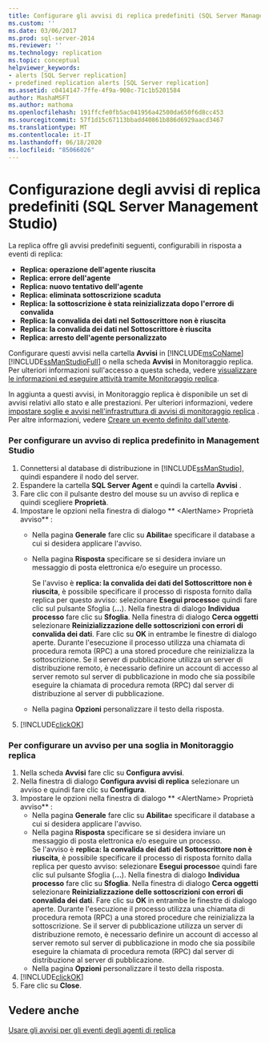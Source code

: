 ```yaml
---
title: Configurare gli avvisi di replica predefiniti (SQL Server Management Studio) | Microsoft Docs
ms.custom: ''
ms.date: 03/06/2017
ms.prod: sql-server-2014
ms.reviewer: ''
ms.technology: replication
ms.topic: conceptual
helpviewer_keywords:
- alerts [SQL Server replication]
- predefined replication alerts [SQL Server replication]
ms.assetid: c0414147-7ffe-4f9a-908c-71c1b5201584
author: MashaMSFT
ms.author: mathoma
ms.openlocfilehash: 191ffcfe0fb5ac041956a42500da650f6d8cc453
ms.sourcegitcommit: 57f1d15c67113bbadd40861b886d6929aacd3467
ms.translationtype: MT
ms.contentlocale: it-IT
ms.lasthandoff: 06/18/2020
ms.locfileid: "85066026"
---
```

# <a name="configure-predefined-replication-alerts-sql-server-management-studio"></a>Configurazione degli avvisi di replica predefiniti (SQL Server Management Studio)
  La replica offre gli avvisi predefiniti seguenti, configurabili in risposta a eventi di replica:  
  
-   **Replica: operazione dell'agente riuscita**    
-   **Replica: errore dell'agente**    
-   **Replica: nuovo tentativo dell'agente**    
-   **Replica: eliminata sottoscrizione scaduta**    
-   **Replica: la sottoscrizione è stata reinizializzata dopo l'errore di convalida**    
-   **Replica: la convalida dei dati nel Sottoscrittore non è riuscita**    
-   **Replica: la convalida dei dati nel Sottoscrittore è riuscita**    
-   **Replica: arresto dell'agente personalizzato**  
  
 Configurare questi avvisi nella cartella **Avvisi** in [!INCLUDE[msCoName](../../../includes/msconame-md.md)] [!INCLUDE[ssManStudioFull](../../../includes/ssmanstudiofull-md.md)] o nella scheda **Avvisi** in Monitoraggio replica. Per ulteriori informazioni sull'accesso a questa scheda, vedere [visualizzare le informazioni ed eseguire attività tramite Monitoraggio replica](../monitor/view-information-and-perform-tasks-replication-monitor.md).  
  
 In aggiunta a questi avvisi, in Monitoraggio replica è disponibile un set di avvisi relativi allo stato e alle prestazioni. Per ulteriori informazioni, vedere [impostare soglie e avvisi nell'infrastruttura di avvisi di monitoraggio replica](../monitor/set-thresholds-and-warnings-in-replication-monitor.md) . Per altre informazioni, vedere [Creare un evento definito dall'utente](../../../ssms/agent/create-a-user-defined-event.md).  
  
### <a name="to-configure-a-predefined-replication-alert-in-management-studio"></a>Per configurare un avviso di replica predefinito in Management Studio  
  
1.  Connettersi al database di distribuzione in [!INCLUDE[ssManStudio](../../../includes/ssmanstudio-md.md)], quindi espandere il nodo del server.    
2.  Espandere la cartella **SQL Server Agent** e quindi la cartella **Avvisi** .    
3.  Fare clic con il pulsante destro del mouse su un avviso di replica e quindi scegliere **Proprietà**.    
4.  Impostare le opzioni nella finestra di dialogo ** \<AlertName> Proprietà avviso** :    
    -   Nella pagina **Generale** fare clic su **Abilita**e specificare il database a cui si desidera applicare l'avviso.    
    -   Nella pagina **Risposta** specificare se si desidera inviare un messaggio di posta elettronica e/o eseguire un processo.  
  
         Se l'avviso è **replica: la convalida dei dati del Sottoscrittore non è riuscita**, è possibile specificare il processo di risposta fornito dalla replica per questo avviso: selezionare **Esegui processo**e quindi fare clic sul pulsante Sfoglia (**...**). Nella finestra di dialogo **Individua processo** fare clic su **Sfoglia**. Nella finestra di dialogo **Cerca oggetti** selezionare **Reinizializzazione delle sottoscrizioni con errori di convalida dei dati**. Fare clic su **OK** in entrambe le finestre di dialogo aperte. Durante l'esecuzione il processo utilizza una chiamata di procedura remota (RPC) a una stored procedure che reinizializza la sottoscrizione. Se il server di pubblicazione utilizza un server di distribuzione remoto, è necessario definire un account di accesso al server remoto sul server di pubblicazione in modo che sia possibile eseguire la chiamata di procedura remota (RPC) dal server di distribuzione al server di pubblicazione.   
    -   Nella pagina **Opzioni** personalizzare il testo della risposta.    
5.  [!INCLUDE[clickOK](../../../includes/clickok-md.md)]  
  
### <a name="to-configure-an-alert-for-a-threshold-in-replication-monitor"></a>Per configurare un avviso per una soglia in Monitoraggio replica  
  
1.  Nella scheda **Avvisi** fare clic su **Configura avvisi**.    
2.  Nella finestra di dialogo **Configura avvisi di replica** selezionare un avviso e quindi fare clic su **Configura**.    
3.  Impostare le opzioni nella finestra di dialogo ** \<AlertName> Proprietà avviso** :    
    -   Nella pagina **Generale** fare clic su **Abilita**e specificare il database a cui si desidera applicare l'avviso.    
    -   Nella pagina **Risposta** specificare se si desidera inviare un messaggio di posta elettronica e/o eseguire un processo.    
         Se l'avviso è **replica: la convalida dei dati del Sottoscrittore non è riuscita**, è possibile specificare il processo di risposta fornito dalla replica per questo avviso: selezionare **Esegui processo**e quindi fare clic sul pulsante Sfoglia (**...**). Nella finestra di dialogo **Individua processo** fare clic su **Sfoglia**. Nella finestra di dialogo **Cerca oggetti** selezionare **Reinizializzazione delle sottoscrizioni con errori di convalida dei dati**. Fare clic su **OK** in entrambe le finestre di dialogo aperte. Durante l'esecuzione il processo utilizza una chiamata di procedura remota (RPC) a una stored procedure che reinizializza la sottoscrizione. Se il server di pubblicazione utilizza un server di distribuzione remoto, è necessario definire un account di accesso al server remoto sul server di pubblicazione in modo che sia possibile eseguire la chiamata di procedura remota (RPC) dal server di distribuzione al server di pubblicazione.   
    -   Nella pagina **Opzioni** personalizzare il testo della risposta.    
4.  [!INCLUDE[clickOK](../../../includes/clickok-md.md)]    
5.  Fare clic su **Close**.  
  
## <a name="see-also"></a>Vedere anche  
 [Usare gli avvisi per gli eventi degli agenti di replica](../agents/use-alerts-for-replication-agent-events.md)  
  
  
